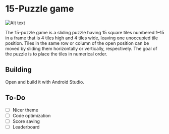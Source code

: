 # 15-Puzzle game

![Alt text](https://maciej.ml/projects/15puzzle/15puzzle.png)


The 15-puzzle game is a sliding puzzle having 15 square tiles numbered 1–15 in a frame that is 4 tiles high and 4 tiles wide, leaving one unoccupied tile position. Tiles in the same row or column of the open position can be moved by sliding them horizontally or vertically, respectively. The goal of the puzzle is to place the tiles in numerical order. 

## Building
Open and build it with Android Studio.

## To-Do
* [ ] Nicer theme
* [ ] Code optimization
* [ ] Score saving
* [ ] Leaderboard

